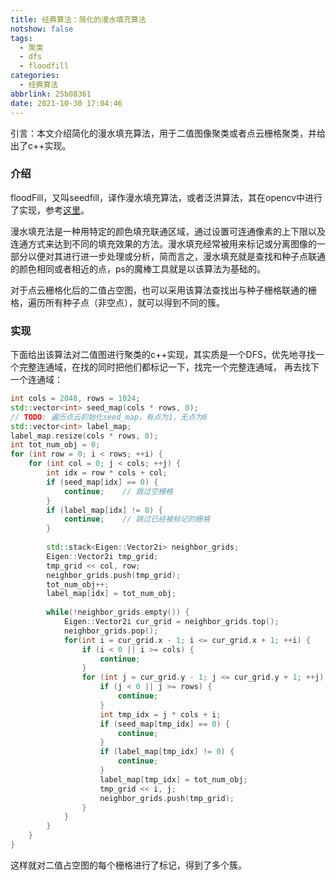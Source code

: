 ```yaml
---
title: 经典算法：简化的漫水填充算法
notshow: false
tags:
  - 聚类
  - dfs
  - floodfill
categories:
  - 经典算法
abbrlink: 25b08361
date: 2021-10-30 17:04:46
---
```


引言：本文介绍简化的漫水填充算法，用于二值图像聚类或者点云栅格聚类，并给出了c++实现。

<!--more-->

### 介绍

floodFill，又叫seedfill，译作漫水填充算法，或者泛洪算法，其在opencv中进行了实现，参考[这里](https://github.com/opencv/opencv/blob/master/modules/imgproc/src/floodfill.cpp)。

漫水填充法是一种用特定的颜色填充联通区域，通过设置可连通像素的上下限以及连通方式来达到不同的填充效果的方法。漫水填充经常被用来标记或分离图像的一部分以便对其进行进一步处理或分析，简而言之，漫水填充就是查找和种子点联通的颜色相同或者相近的点，ps的魔棒工具就是以该算法为基础的。

对于点云栅格化后的二值占空图，也可以采用该算法查找出与种子栅格联通的栅格，遍历所有种子点（非空点），就可以得到不同的簇。

### 实现

下面给出该算法对二值图进行聚类的c++实现，其实质是一个DFS，优先地寻找一个完整连通域，在找的同时把他们都标记一下，找完一个完整连通域， 再去找下一个连通域：

```c++
int cols = 2048, rows = 1024;
std::vector<int> seed_map(cols * rows, 0);
// TODO: 遍历点云初始化seed_map，有点为1，无点为0
std::vector<int> label_map;
label_map.resize(cols * rows, 0);
int tot_num_obj = 0;
for (int row = 0; i < rows; ++i) {
    for (int col = 0; j < cols; ++j) {
        int idx = row * cols + col;
        if (seed_map[idx] == 0) {
            continue;    // 跳过空栅格
        }
        if (label_map[idx] != 0) {
            continue;    // 跳过已经被标记的栅格
        }
        
        std::stack<Eigen::Vector2i> neighbor_grids;
        Eigen::Vector2i tmp_grid;
        tmp_grid << col, row;
        neighbor_grids.push(tmp_grid);
        tot_num_obj++;
        label_map[idx] = tot_num_obj;
        
        while(!neighbor_grids.empty()) {
            Eigen::Vector2i cur_grid = neighbor_grids.top();
            neighbor_grids.pop();
            for(int i = cur_grid.x - 1; i <= cur_grid.x + 1; ++i) {
                if (i < 0 || i >= cols) {
                    continue;
                }
                for (int j = cur_grid.y - 1; j <= cur_grid.y + 1; ++j) {
                    if (j < 0 || j >= rows) {
                        continue;
                    }
                    int tmp_idx = j * cols + i;
                    if (seed_map[tmp_idx] == 0) {
                        continue;
                    }
                    if (label_map[tmp_idx] != 0) {
                        continue;
                    }
                    label_map[tmp_idx] = tot_num_obj;
                    tmp_grid << i, j;
                    neighbor_grids.push(tmp_grid);
                }
            }
        }
    }
} 
```

这样就对二值占空图的每个栅格进行了标记，得到了多个簇。